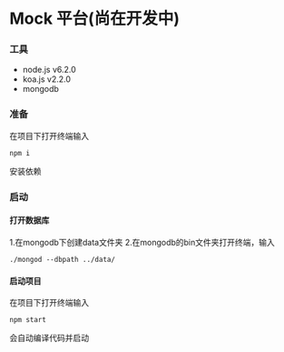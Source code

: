 # Mock 平台(尚在开发中)

### 工具
* node.js v6.2.0
* koa.js v2.2.0
* mongodb 

### 准备
在项目下打开终端输入
```
npm i
```
安装依赖

### 启动
#### 打开数据库
1.在mongodb下创建data文件夹
2.在mongodb的bin文件夹打开终端，输入
```
./mongod --dbpath ../data/
```
#### 启动项目
在项目下打开终端输入
```
npm start
```
会自动编译代码并启动
